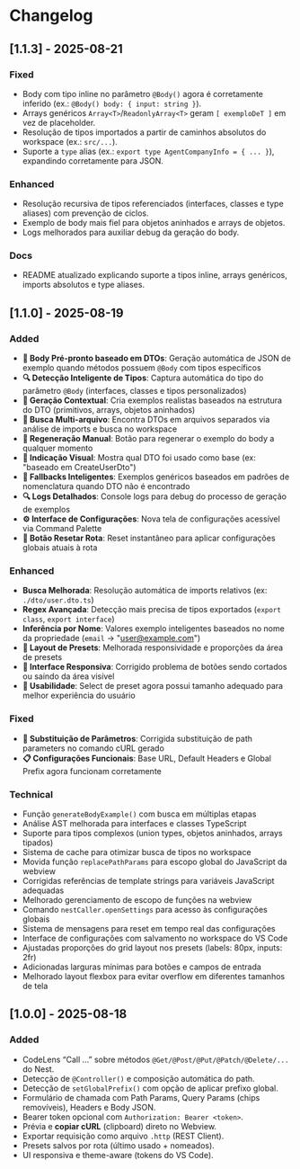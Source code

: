 # Changelog

## [1.1.3] - 2025-08-21
### Fixed
- Body com tipo inline no parâmetro `@Body()` agora é corretamente inferido (ex.: `@Body() body: { input: string }`).
- Arrays genéricos `Array<T>`/`ReadonlyArray<T>` geram `[ exemploDeT ]` em vez de placeholder.
- Resolução de tipos importados a partir de caminhos absolutos do workspace (ex.: `src/...`).
- Suporte a `type` alias (ex.: `export type AgentCompanyInfo = { ... }`), expandindo corretamente para JSON.

### Enhanced
- Resolução recursiva de tipos referenciados (interfaces, classes e type aliases) com prevenção de ciclos.
- Exemplo de body mais fiel para objetos aninhados e arrays de objetos.
- Logs melhorados para auxiliar debug da geração do body.

### Docs
- README atualizado explicando suporte a tipos inline, arrays genéricos, imports absolutos e type aliases.

## [1.1.0] - 2025-08-19
### Added
- **🎯 Body Pré-pronto baseado em DTOs**: Geração automática de JSON de exemplo quando métodos possuem `@Body` com tipos específicos
- **🔍 Detecção Inteligente de Tipos**: Captura automática do tipo do parâmetro `@Body` (interfaces, classes e tipos personalizados)
- **🧠 Geração Contextual**: Cria exemplos realistas baseados na estrutura do DTO (primitivos, arrays, objetos aninhados)
- **📁 Busca Multi-arquivo**: Encontra DTOs em arquivos separados via análise de imports e busca no workspace
- **🔄 Regeneração Manual**: Botão para regenerar o exemplo do body a qualquer momento
- **📝 Indicação Visual**: Mostra qual DTO foi usado como base (ex: "baseado em CreateUserDto")
- **🎲 Fallbacks Inteligentes**: Exemplos genéricos baseados em padrões de nomenclatura quando DTO não é encontrado
- **🔍 Logs Detalhados**: Console logs para debug do processo de geração de exemplos
- **⚙️ Interface de Configurações**: Nova tela de configurações acessível via Command Palette
- **🔧 Botão Resetar Rota**: Reset instantâneo para aplicar configurações globais atuais à rota

### Enhanced
- **Busca Melhorada**: Resolução automática de imports relativos (ex: `./dto/user.dto.ts`)
- **Regex Avançada**: Detecção mais precisa de tipos exportados (`export class`, `export interface`)
- **Inferência por Nome**: Valores exemplo inteligentes baseados no nome da propriedade (`email` → "user@example.com")
- **🎨 Layout de Presets**: Melhorada responsividade e proporções da área de presets
- **📱 Interface Responsiva**: Corrigido problema de botões sendo cortados ou saindo da área visível
- **🔧 Usabilidade**: Select de preset agora possui tamanho adequado para melhor experiência do usuário

### Fixed
- **🔄 Substituição de Parâmetros**: Corrigida substituição de path parameters no comando cURL gerado
- **📋 Configurações Funcionais**: Base URL, Default Headers e Global Prefix agora funcionam corretamente

### Technical
- Função `generateBodyExample()` com busca em múltiplas etapas
- Análise AST melhorada para interfaces e classes TypeScript
- Suporte para tipos complexos (union types, objetos aninhados, arrays tipados)
- Sistema de cache para otimizar busca de tipos no workspace
- Movida função `replacePathParams` para escopo global do JavaScript da webview
- Corrigidas referências de template strings para variáveis JavaScript adequadas
- Melhorado gerenciamento de escopo de funções na webview
- Comando `nestCaller.openSettings` para acesso às configurações globais
- Sistema de mensagens para reset em tempo real das configurações
- Interface de configurações com salvamento no workspace do VS Code
- Ajustadas proporções do grid layout nos presets (labels: 80px, inputs: 2fr)
- Adicionadas larguras mínimas para botões e campos de entrada
- Melhorado layout flexbox para evitar overflow em diferentes tamanhos de tela

## [1.0.0] - 2025-08-18
### Added
- CodeLens “Call …” sobre métodos `@Get/@Post/@Put/@Patch/@Delete/...` do Nest.
- Detecção de `@Controller()` e composição automática do path.
- Detecção de `setGlobalPrefix()` com opção de aplicar prefixo global.
- Formulário de chamada com Path Params, Query Params (chips removíveis), Headers e Body JSON.
- Bearer token opcional com `Authorization: Bearer <token>`.
- Prévia e **copiar cURL** (clipboard) direto no Webview.
- Exportar requisição como arquivo `.http` (REST Client).
- Presets salvos por rota (último usado + nomeados).
- UI responsiva e theme-aware (tokens do VS Code).
